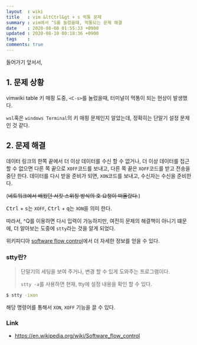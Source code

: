 ```yaml
---
layout  : wiki
title   : vim &ltCtrl&gt + s 먹통 문제
summary : vim에서 ^S를 눌렀을때, 먹통되는 문제 해결
date    : 2020-08-08 01:55:33 +0900
updated : 2020-08-10 00:18:36 +0900
tags    : 
comments: true
---
```


들어가기 앞서서, 

## 1. 문제 상황

vimwiki table 키 매핑 도중, `<C-s>`를 눌렀을때, 터미널이 먹통이 되는 현상이 발생했다.

`wsl`혹은 `windows Terminal`의 키 매핑 문제인지 알았는데, 정확히는 단말기 설정 문제인 것 같다.


## 2. 문제 해결

데이터 링크의 한쪽 끝에서 더 이상 데이터를 수신 할 수 없거나, 더 이상 데이터를 접근 할 수 없으면 
다른 쪽 끝으로 `XOFF`코드를 보내고, 다른 쪽 끝은 `XOFF`코드를 받고 전송을 중단 한다. 데이터를 다시 받을 준비가 되면,
`XON`코드를 보내고, 수신자는 수신을 준비한다. 

(~~네트워크에서 배웠던 서킷 스위칭 방식의 호 요청이 떠올랐다.~~)

<kbd>Ctrl</kbd> + <kbd>s</kbd>는 `XOFF`, <kbd>Ctrl</kbd> + <kbd>q</kbd>는 `XON`을 의미 한다.

따라서, ^Q를 이용하면 다시 입력이 가능하지만, 여전히 문제의 해결책이 아니기 떄문에, 더 알아보는 도중에 `stty`라는 것을 알게 되었다.

위키피디아 [software flow control](https://en.wikipedia.org/wiki/Software_flow_control)에서 더 자세한
정보를 얻을 수 있다.

### stty란?

> 단말기의 세팅을 보여 주거나, 변경 할 수 있게 도와주는 프로그램이다.
> 
> `stty -a`를 사용하면 현재, tty에 설정 내용을 확인 할 수 있다.

```bash
$ stty -ixon
```

해당 명령어를 통해서 `XON`, `XOFF` 기능을 끌 수 있다.

### Link

* https://en.wikipedia.org/wiki/Software_flow_control
